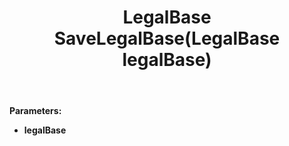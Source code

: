 ﻿---
uid: crmscript_ref_NSListAgent_SaveLegalBase
title: LegalBase SaveLegalBase(LegalBase legalBase)
intellisense: NSListAgent.SaveLegalBase
keywords: NSListAgent, SaveLegalBase
so.topic: reference
---



**Parameters:**
 - **legalBase** 
